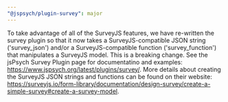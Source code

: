 ```yaml
---
"@jspsych/plugin-survey": major
---
```


To take advantage of all of the SurveyJS features, we have re-written the survey plugin so that it now takes a SurveyJS-compatible JSON string ('survey_json') and/or a SurveyJS-compatible function ('survey_function') that manipulates a SurveyJS model. This is a breaking change. See the jsPsych Survey Plugin page for documentatino and examples: https://www.jspsych.org/latest/plugins/survey/. More details about creating the SurveyJS JSON strings and functions can be found on their website: https://surveyjs.io/form-library/documentation/design-survey/create-a-simple-survey#create-a-survey-model.
